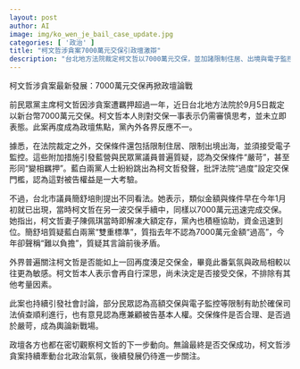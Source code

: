 ```yaml
---
layout: post
author: AI
image: img/ko_wen_je_bail_case_update.jpg
categories: [ '政治' ]
title: "柯文哲涉貪案7000萬元交保引政壇激辯"
description: "台北地方法院裁定柯文哲以7000萬元交保，並加諸限制住居、出境與電子監控等措施，引發藍白陣營與民眾黨議員質疑交保條件過嚴，指為變相羈押。市議員簡舒培則反擊雙重標準，對比去年同樣金額情形。社會意見分歧，交保合理性成輿論焦點，柯文哲本人暫未表態是否接受交保，後續發展備受關注。"
---
```

柯文哲涉貪案最新發展：7000萬元交保再掀政壇論戰

前民眾黨主席柯文哲因涉貪案遭羈押超過一年，近日台北地方法院於9月5日裁定以新台幣7000萬元交保。柯文哲本人則對交保一事表示仍需審慎思考，並未立即表態。此案再度成為政壇焦點，黨內外各界反應不一。

據悉，在法院裁定之外，交保條件還包括限制住居、限制出境出海，並須接受電子監控。這些附加措施引發藍營與民眾黨議員普遍質疑，認為交保條件“嚴苛”，甚至形同“變相羈押”。藍白兩黨人士紛紛跳出為柯文哲發聲，批評法院“過度”設定交保門檻，認為這對被告權益是一大考驗。

不過，台北市議員簡舒培則提出不同看法。她表示，類似金額與條件早在今年1月初就已出現，當時柯文哲在另一波交保手續中，同樣以7000萬元迅速完成交保。她指出，柯文哲妻子陳佩琪當時即解凍大額定存，黨內也積極協助，資金迅速到位。簡舒培質疑藍白兩黨“雙重標準”，質指去年不認為7000萬元金額“過高”，今年卻聲稱“難以負擔”，質疑其言論前後矛盾。

外界普遍關注柯文哲是否能如上一回再度湊足交保金，畢竟此番氣氛與政局相較以往更為敏感。柯文哲本人表示會再自行深思，尚未決定是否接受交保，不排除有其他考量因素。

此案也持續引發社會討論，部分民眾認為高額交保與電子監控等限制有助於確保司法偵查順利進行，也有意見認為應兼顧被告基本人權。交保條件是否合理、是否過於嚴苛，成為輿論新戰場。

政壇各方也都在密切觀察柯文哲的下一步動向。無論最終是否交保成功，柯文哲涉貪案持續牽動台北政治氣氛，後續發展仍待進一步關注。